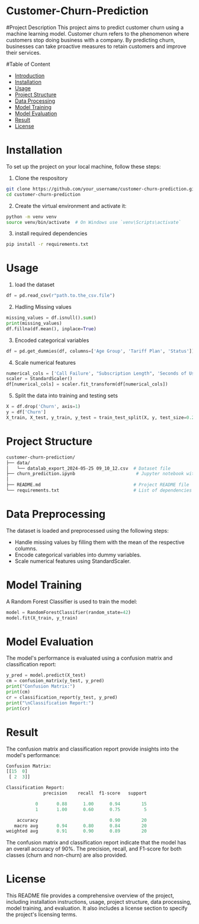 # Customer-Churn-Prediction

#Project Description
This project aims to predict customer churn using a machine learning model. Customer churn refers to the phenomenon where customers stop doing business with a company. By predicting churn, businesses can take proactive measures to retain customers and improve their services.

#Table of Content
- [Introduction](#introduction)
- [Installation](#installation)
- [Usage](#usage)
- [Project Structure](#project-structure)
- [Data Processing](#data-processing)
- [Model Training](#model-training)
- [Model Evaluation](#model-evaluation)
- [Result](#result)
- [License](#license)

# Installation
To set up the project on your local machine, follow these steps:
1. Clone the respository
```bash
git clone https://github.com/your_username/customer-churn-prediction.git
cd customer-churn-prediction
```

2. Create the virtual environment and activate it:
```bash
python -m venv venv
source venv/bin/activate  # On Windows use `venv\Scripts\activate`
```

3. install required dependencies
```bash
pip install -r requirements.txt
```

# Usage 
1. load the dataset
```python
df = pd.read_csv(r"path.to.the_csv.file")
```

2. Hadling Missing values
```python
missing_values = df.isnull().sum()
print(missing_values)
df.fillna(df.mean(), inplace=True)
```

3. Encoded categorical variables
```python
df = pd.get_dummies(df, columns=['Age Group', 'Tariff Plan', 'Status'])
```

4. Scale numerical features
```python
numerical_cols = ['Call Failure', "Subscription Length", 'Seconds of Use', 'Frequency of use', 'Frequency of SMS', 'Distinct Called Numbers', 'Age', 'Customer Value']
scaler = StandardScaler()
df[numerical_cols] = scaler.fit_transform(df[numerical_cols])
```

5. Split the data into training and testing sets
```python
X = df.drop('Churn', axis=1)
y = df['Churn']
X_train, X_test, y_train, y_test = train_test_split(X, y, test_size=0.2, random_state=42)
```

# Project Structure 
```bash
customer-churn-prediction/
├── data/
│   └── datalab_export_2024-05-25 09_10_12.csv  # Dataset file
├── churn_prediction.ipynb                       # Jupyter notebook with the code
│                    
├── README.md                                   # Project README file
└── requirements.txt                            # List of dependencies
```

# Data Preprocessing
The dataset is loaded and preprocessed using the following steps:
- Handle missing values by filling them with the mean of the respective columns.
- Encode categorical variables into dummy variables.
- Scale numerical features using StandardScaler.

# Model Training 
A Random Forest Classifier is used to train the model:
```python
model = RandomForestClassifier(random_state=42)
model.fit(X_train, y_train)
```

# Model Evaluation
The model's performance is evaluated using a confusion matrix and classification report:
```python
y_pred = model.predict(X_test)
cm = confusion_matrix(y_test, y_pred)
print("Confusion Matrix:")
print(cm)
cr = classification_report(y_test, y_pred)
print("\nClassification Report:")
print(cr)
```

# Result 
The confusion matrix and classification report provide insights into the model's performance:
```python
Confusion Matrix:
[[15  0]
 [ 2  3]]

Classification Report:
              precision    recall  f1-score   support

           0       0.88      1.00      0.94        15
           1       1.00      0.60      0.75         5

    accuracy                           0.90        20
   macro avg       0.94      0.80      0.84        20
weighted avg       0.91      0.90      0.89        20
```
The confusion matrix and classification report indicate that the model has an overall accuracy of 90%. The precision, recall, and F1-score for both classes (churn and non-churn) are also provided.

# License
This README file provides a comprehensive overview of the project, including installation instructions, usage, project structure, data processing, model training, and evaluation. It also includes a license section to specify the project's licensing terms.
